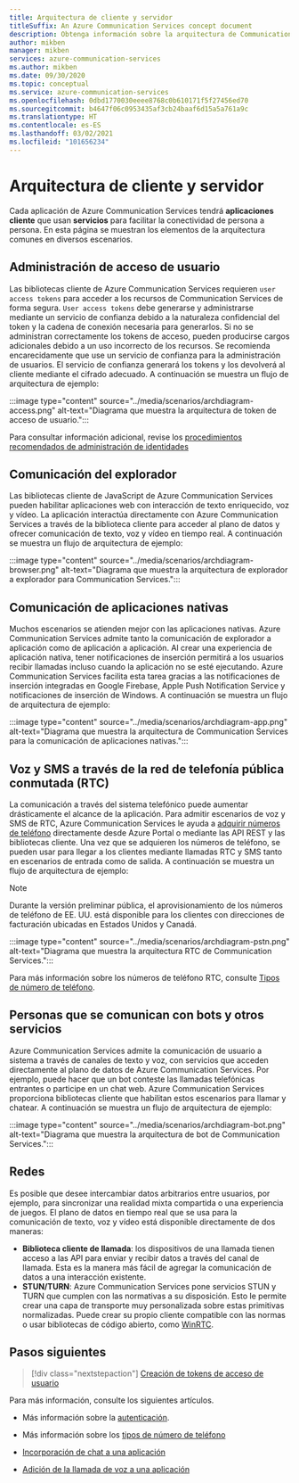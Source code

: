 ```yaml
---
title: Arquitectura de cliente y servidor
titleSuffix: An Azure Communication Services concept document
description: Obtenga información sobre la arquitectura de Communication Services.
author: mikben
manager: mikben
services: azure-communication-services
ms.author: mikben
ms.date: 09/30/2020
ms.topic: conceptual
ms.service: azure-communication-services
ms.openlocfilehash: 0dbd1770030eeee8768c0b610171f5f27456ed70
ms.sourcegitcommit: b4647f06c0953435af3cb24baaf6d15a5a761a9c
ms.translationtype: HT
ms.contentlocale: es-ES
ms.lasthandoff: 03/02/2021
ms.locfileid: "101656234"
---
```

# <a name="client-and-server-architecture"></a>Arquitectura de cliente y servidor

<!--
> [!WARNING]
> This document is under construction and needs the following items to be addressed:
> - Need to add security best practices for token management here
> - Reference docs:
> - https://docs.microsoft.com/windows/security/threat-protection/security-policy-settings/create-a-token-object
> - https://docs.microsoft.com/azure/aks/operator-best-practices-identity
> - https://docs.microsoft.com/cloud-app-security/api-tokens?view=gestures-1.0-->

Cada aplicación de Azure Communication Services tendrá **aplicaciones cliente** que usan **servicios** para facilitar la conectividad de persona a persona. En esta página se muestran los elementos de la arquitectura comunes en diversos escenarios.

## <a name="user-access-management"></a>Administración de acceso de usuario

Las bibliotecas cliente de Azure Communication Services requieren `user access tokens` para acceder a los recursos de Communication Services de forma segura. `User access tokens` debe generarse y administrarse mediante un servicio de confianza debido a la naturaleza confidencial del token y la cadena de conexión necesaria para generarlos. Si no se administran correctamente los tokens de acceso, pueden producirse cargos adicionales debido a un uso incorrecto de los recursos. Se recomienda encarecidamente que use un servicio de confianza para la administración de usuarios. El servicio de confianza generará los tokens y los devolverá al cliente mediante el cifrado adecuado. A continuación se muestra un flujo de arquitectura de ejemplo:

:::image type="content" source="../media/scenarios/archdiagram-access.png" alt-text="Diagrama que muestra la arquitectura de token de acceso de usuario.":::

Para consultar información adicional, revise los [procedimientos recomendados de administración de identidades](../../security/fundamentals/identity-management-best-practices.md)

## <a name="browser-communication"></a>Comunicación del explorador

Las bibliotecas cliente de JavaScript de Azure Communication Services pueden habilitar aplicaciones web con interacción de texto enriquecido, voz y vídeo. La aplicación interactúa directamente con Azure Communication Services a través de la biblioteca cliente para acceder al plano de datos y ofrecer comunicación de texto, voz y vídeo en tiempo real. A continuación se muestra un flujo de arquitectura de ejemplo:

:::image type="content" source="../media/scenarios/archdiagram-browser.png" alt-text="Diagrama que muestra la arquitectura de explorador a explorador para Communication Services.":::

## <a name="native-app-communication"></a>Comunicación de aplicaciones nativas

Muchos escenarios se atienden mejor con las aplicaciones nativas. Azure Communication Services admite tanto la comunicación de explorador a aplicación como de aplicación a aplicación.  Al crear una experiencia de aplicación nativa, tener notificaciones de inserción permitirá a los usuarios recibir llamadas incluso cuando la aplicación no se esté ejecutando. Azure Communication Services facilita esta tarea gracias a las notificaciones de inserción integradas en Google Firebase, Apple Push Notification Service y notificaciones de inserción de Windows. A continuación se muestra un flujo de arquitectura de ejemplo:

:::image type="content" source="../media/scenarios/archdiagram-app.png" alt-text="Diagrama que muestra la arquitectura de Communication Services para la comunicación de aplicaciones nativas.":::

## <a name="voice-and-sms-over-the-public-switched-telephony-network-pstn"></a>Voz y SMS a través de la red de telefonía pública conmutada (RTC)

La comunicación a través del sistema telefónico puede aumentar drásticamente el alcance de la aplicación. Para admitir escenarios de voz y SMS de RTC, Azure Communication Services le ayuda a [adquirir números de teléfono](../quickstarts/telephony-sms/get-phone-number.md) directamente desde Azure Portal o mediante las API REST y las bibliotecas cliente. Una vez que se adquieren los números de teléfono, se pueden usar para llegar a los clientes mediante llamadas RTC y SMS tanto en escenarios de entrada como de salida. A continuación se muestra un flujo de arquitectura de ejemplo:

> [!Note]
> Durante la versión preliminar pública, el aprovisionamiento de los números de teléfono de EE. UU. está disponible para los clientes con direcciones de facturación ubicadas en Estados Unidos y Canadá.

:::image type="content" source="../media/scenarios/archdiagram-pstn.png" alt-text="Diagrama que muestra la arquitectura RTC de Communication Services.":::

Para más información sobre los números de teléfono RTC, consulte [Tipos de número de teléfono](../concepts/telephony-sms/plan-solution.md).

## <a name="humans-communicating-with-bots-and-other-services"></a>Personas que se comunican con bots y otros servicios

Azure Communication Services admite la comunicación de usuario a sistema a través de canales de texto y voz, con servicios que acceden directamente al plano de datos de Azure Communication Services. Por ejemplo, puede hacer que un bot conteste las llamadas telefónicas entrantes o participe en un chat web. Azure Communication Services proporciona bibliotecas cliente que habilitan estos escenarios para llamar y chatear. A continuación se muestra un flujo de arquitectura de ejemplo:

:::image type="content" source="../media/scenarios/archdiagram-bot.png" alt-text="Diagrama que muestra la arquitectura de bot de Communication Services.":::

## <a name="networking"></a>Redes

Es posible que desee intercambiar datos arbitrarios entre usuarios, por ejemplo, para sincronizar una realidad mixta compartida o una experiencia de juegos. El plano de datos en tiempo real que se usa para la comunicación de texto, voz y vídeo está disponible directamente de dos maneras:

- **Biblioteca cliente de llamada**: los dispositivos de una llamada tienen acceso a las API para enviar y recibir datos a través del canal de llamada. Esta es la manera más fácil de agregar la comunicación de datos a una interacción existente.
- **STUN/TURN**: Azure Communication Services pone servicios STUN y TURN que cumplen con las normativas a su disposición. Esto le permite crear una capa de transporte muy personalizada sobre estas primitivas normalizadas. Puede crear su propio cliente compatible con las normas o usar bibliotecas de código abierto, como [WinRTC](https://github.com/microsoft/winrtc).

## <a name="next-steps"></a>Pasos siguientes

> [!div class="nextstepaction"]
> [Creación de tokens de acceso de usuario](../quickstarts/access-tokens.md)

Para más información, consulte los siguientes artículos.

- Más información sobre la [autenticación](../concepts/authentication.md).
- Más información sobre los [tipos de número de teléfono](../concepts/telephony-sms/plan-solution.md)

- [Incorporación de chat a una aplicación](../quickstarts/chat/get-started.md)
- [Adición de la llamada de voz a una aplicación](../quickstarts/voice-video-calling/getting-started-with-calling.md)
